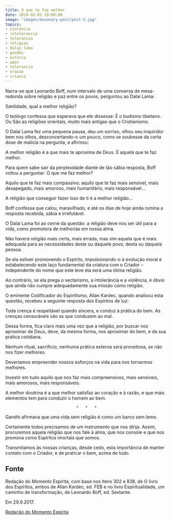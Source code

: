 ```yaml
---
title: O que te faz melhor
date: 2019-02-01 19:00:00
image: "images/masonary-post/post-2.jpg"
topics: 
- violencia
- intolerancia
- tolerancia
- religiao
- dalai-lama
- gandhi
- esforco
- amor
- tolerancia
- oracao
- crianca
---
```



Narra-se que Leonardo Boff, num intervalo de uma conversa de mesa-redonda sobre
religião e paz entre os povos, perguntou ao Dalai Lama:

Santidade, qual a melhor religião?

O teólogo confessa que esperava que ele dissesse: É o budismo tibetano. Ou São
as religiões orientais, muito mais antigas que o Cristianismo.

O Dalai Lama fez uma pequena pausa, deu um sorriso, olhou seu inquiridor bem
nos olhos, desconcertando-o um pouco, como se soubesse da certa dose de malícia
na pergunta, e afirmou:

A melhor religião é a que mais te aproxima de Deus. É aquela que te faz melhor.

Para quem sabe sair da perplexidade diante de tão sábia resposta, Boff voltou a
perguntar: O que me faz melhor?

Aquilo que te faz mais compassivo; aquilo que te faz mais sensível, mais
desapegado, mais amoroso, mais humanitário, mais responsável...

A religião que conseguir fazer isso de ti é a melhor religião...

Boff confessa que calou, maravilhado, e até os dias de hoje ainda rumina a
resposta recebida, sábia e irrefutável.

O Dalai Lama foi ao cerne da questão: a religião deve nos ser útil para a vida,
como promotora de melhorias em nossa alma.

Não haverá religião mais certa, mais errada, mas sim aquela que é mais adequada
para as necessidades deste ou daquele povo, desta ou daquela pessoa.

Se ela estiver promovendo o Espírito, impulsionando-o à evolução moral e
estabelecendo este laço fundamental da criatura com o Criador –independente do
nome que este leve ela será uma ótima religião.

Ao contrário, se ela prega o sectarismo, a intolerância e a violência, é óbvio
que ainda não cumpre adequadamente sua missão como religião.

O eminente Codificador do Espiritismo, Allan Kardec, quando analisou esta
questão, recebeu a seguinte resposta dos Espíritos de luz:

Toda crença é respeitável quando sincera, e conduz à prática do bem. As crenças
censuráveis são as que conduzem ao mal.

Dessa forma, fica claro mais uma vez que a religião, por buscar nos aproximar
de Deus, deve, da mesma forma, nos aproximar do bem, e da sua prática
cotidiana.

Nenhum ritual, sacrifício, nenhuma prática externa será proveitosa, se não nos
fizer melhores.

Deveríamos empreender nossos esforços na vida para nos tornarmos melhores.

Investir em tudo aquilo que nos faz mais compreensivos, mais sensíveis, mais
amorosos, mais responsáveis.

A melhor doutrina é a que melhor satisfaz ao coração e à razão, e que mais
elementos tem para conduzir o homem ao bem.

                                   *   *   *

Gandhi afirmava que uma vida sem religião é como um barco sem leme.

Certamente todos precisamos de um instrumento que nos dirija. Assim, procuremos
aquela religião que nos fale à alma, que nos console e que nos promova como
Espíritos imortais que somos.

Transmitamos às nossas crianças, desde cedo, esta importância de manter contato
com o Criador, e de praticar o bem, acima de tudo.

## Fonte
Redação do Momento Espírita, com base nos itens 302 e 838, de
O livro dos Espíritos, ambos de Allan Kardec, ed. FEB e no livro
Espiritualidade, um caminho de transformação, de Leonardo Boff,
ed. Sextante.

Em 29.9.2017.


[Redação do Momento Espírita](http://www.momento.com.br/pt/ler_texto.php?id=5224)
